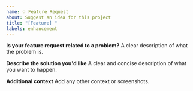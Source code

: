 ```yaml
---
name: 💡 Feature Request
about: Suggest an idea for this project
title: "[Feature] "
labels: enhancement
---
```


**Is your feature request related to a problem?**
A clear description of what the problem is.

**Describe the solution you'd like**
A clear and concise description of what you want to happen.

**Additional context**
Add any other context or screenshots.
